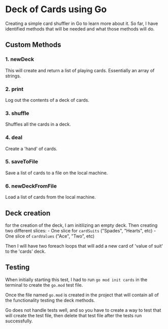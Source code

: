 # Deck of Cards using Go

Creating a simple card shuffler in Go to learn more about it. So far, I have identified methods that will be needed and what those methods will do. 

## Custom Methods

### 1. newDeck
This will create and return a list of playing cards. Essentially an array of strings.

### 2. print
Log out the contents of a deck of cards.

### 3. shuffle
Shuffles all the cards in a deck.

### 4. deal
Create a 'hand' of cards.

### 5. saveToFile
Save a list of cards to a file on the local machine.

### 6. newDeckFromFile
Load a list of cards from the local machine.

## Deck creation
for the creation of the deck, I am initilizing an empty deck. Then creating two different slices: 
    - One slice for `cardSuits` ("Spades", "Hearts", etc) 
    - One slice of `cardValues` ("Ace", "Two", etc)

Then I will have two foreach loops that will add a new card of 'value of suit' to the 'cards' deck.

## Testing

When initially starting this test, I had to run `go mod init cards` in the terminal to create the `go.mod` test file.

Once the file named `go.mod` is created in the project that will contain all of the functionality testing the deck methods.

Go does not handle tests well, and so you have to create a way to test that will create the test file, then delete that test file after the tests run successfully. 